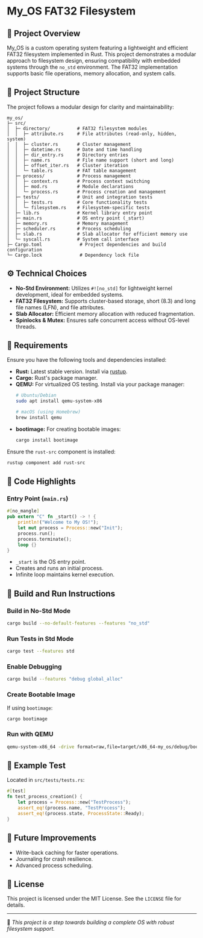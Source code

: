 # My_OS FAT32 Filesystem

## 📖 Project Overview
My_OS is a custom operating system featuring a lightweight and efficient FAT32 filesystem implemented in Rust. This project demonstrates a modular approach to filesystem design, ensuring compatibility with embedded systems through the `no_std` environment. The FAT32 implementation supports basic file operations, memory allocation, and system calls.

## 📂 Project Structure
The project follows a modular design for clarity and maintainability:

```
my_os/
├─ src/
│  ├─ directory/          # FAT32 filesystem modules
│  │  ├─ attribute.rs     # File attributes (read-only, hidden, system)
│  │  ├─ cluster.rs       # Cluster management
│  │  ├─ datetime.rs      # Date and time handling
│  │  ├─ dir_entry.rs     # Directory entries
│  │  ├─ name.rs          # File name support (short and long)
│  │  ├─ offset_iter.rs   # Cluster iteration
│  │  └─ table.rs         # FAT table management
│  ├─ process/            # Process management
│  │  ├─ context.rs       # Process context switching
│  │  ├─ mod.rs           # Module declarations
│  │  └─ process.rs       # Process creation and management
│  ├─ tests/              # Unit and integration tests
│  │  ├─ tests.rs         # Core functionality tests
│  │  └─ filesystem.rs    # Filesystem-specific tests
│  ├─ lib.rs              # Kernel library entry point
│  ├─ main.rs             # OS entry point (_start)
│  ├─ memory.rs           # Memory management
│  ├─ scheduler.rs        # Process scheduling
│  ├─ slab.rs             # Slab allocator for efficient memory use
│  └─ syscall.rs          # System call interface
├─ Cargo.toml              # Project dependencies and build configuration
└─ Cargo.lock              # Dependency lock file
```

## ⚙️ Technical Choices
- **No-Std Environment:** Utilizes `#![no_std]` for lightweight kernel development, ideal for embedded systems.
- **FAT32 Filesystem:** Supports cluster-based storage, short (8.3) and long file names (LFN), and file attributes.
- **Slab Allocator:** Efficient memory allocation with reduced fragmentation.
- **Spinlocks & Mutex:** Ensures safe concurrent access without OS-level threads.

## 📜 Requirements
Ensure you have the following tools and dependencies installed:

- **Rust:** Latest stable version. Install via [rustup](https://rustup.rs/).
- **Cargo:** Rust's package manager.
- **QEMU:** For virtualized OS testing. Install via your package manager:
  ```bash
  # Ubuntu/Debian
  sudo apt install qemu-system-x86

  # macOS (using Homebrew)
  brew install qemu
  ```
- **bootimage:** For creating bootable images:
  ```bash
  cargo install bootimage
  ```

Ensure the `rust-src` component is installed:
```bash
rustup component add rust-src
```

## 📝 Code Highlights
### Entry Point (`main.rs`)
```rust
#[no_mangle]
pub extern "C" fn _start() -> ! {
    println!("Welcome to My OS!");
    let mut process = Process::new("Init");
    process.run();
    process.terminate();
    loop {}
}
```
- `_start` is the OS entry point.
- Creates and runs an initial process.
- Infinite loop maintains kernel execution.

## 🚀 Build and Run Instructions

### Build in No-Std Mode
```bash
cargo build --no-default-features --features "no_std"
```

### Run Tests in Std Mode
```bash
cargo test --features std
```

### Enable Debugging
```bash
cargo build --features "debug global_alloc"
```

### Create Bootable Image
If using `bootimage`:
```bash
cargo bootimage
```

### Run with QEMU
```bash
qemu-system-x86_64 -drive format=raw,file=target/x86_64-my_os/debug/bootimage-my_os.bin
```

## 🧪 Example Test
Located in `src/tests/tests.rs`:
```rust
#[test]
fn test_process_creation() {
    let process = Process::new("TestProcess");
    assert_eq!(process.name, "TestProcess");
    assert_eq!(process.state, ProcessState::Ready);
}
```

## 📜 Future Improvements
- Write-back caching for faster operations.
- Journaling for crash resilience.
- Advanced process scheduling.

## 📄 License
This project is licensed under the MIT License. See the `LICENSE` file for details.

---

🎯 *This project is a step towards building a complete OS with robust filesystem support.*

